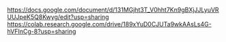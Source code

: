 https://docs.google.com/document/d/131MGjht3T_V0hht7Kn9gBXjJJLyuVRUUJpeK5Q8Kwyg/edit?usp=sharing
https://colab.research.google.com/drive/189xYuD0CJUTa9wkAAsLs4G-hVFInCg-8?usp=sharing
